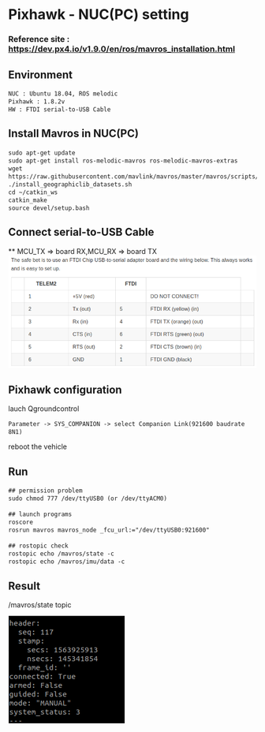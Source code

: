 # Pixhawk - NUC(PC) setting

### Reference site : https://dev.px4.io/v1.9.0/en/ros/mavros_installation.html

## Environment
    NUC : Ubuntu 18.04, ROS melodic
    Pixhawk : 1.8.2v
    HW : FTDI serial-to-USB Cable
  
## Install Mavros in NUC(PC)
    sudo apt-get update
    sudo apt-get install ros-melodic-mavros ros-melodic-mavros-extras
    wget https://raw.githubusercontent.com/mavlink/mavros/master/mavros/scripts/install_geographiclib_datasets.sh
    ./install_geographiclib_datasets.sh
    cd ~/catkin_ws
    catkin_make
    source devel/setup.bash
    
## Connect serial-to-USB Cable
   ** MCU_TX => board RX,MCU_RX => board TX 
 ![pinmap](./img/pinmap.png)
  
## Pixhawk configuration
   lauch Qgroundcontrol
   
    Parameter -> SYS_COMPANION -> select Companion Link(921600 baudrate 8N1)
   reboot the vehicle
   
## Run
    ## permission problem
    sudo chmod 777 /dev/ttyUSB0 (or /dev/ttyACM0)
    
    ## launch programs
    roscore
    rosrun mavros mavros_node _fcu_url:="/dev/ttyUSB0:921600"
    
    ## rostopic check
    rostopic echo /mavros/state -c
    rostopic echo /mavros/imu/data -c
    
## Result
  /mavros/state topic
  
  ![state](./img/state.png)
    
    

